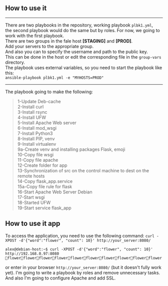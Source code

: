 ## How to use it

****
There are two playbooks in the repository, working playbook `plbk1.yml`,<br>
the second playbook would do the same but by roles.
For now, we going to work with the first playbook.<br>
There are two groups in the fale host **[STAGING]** and **[PROD]**.<br>
Add your servers to the appropriate group.<br> 
And also you can to specify the username and path to the public key.<br>
This can be done in the host or edit the corresponding file in the `group-vars` directory.<br>
The playbook uses external variables, so you need to start the playbook like this:<br>
`ansible-playbook plbk1.yml -e "MYHOSTS=PROD"`<br>
****
The playbook going to make the following:<br>
>1-Update Deb-cache<br>
>2-Install curl<br>
>3-Install rsync<br>
>4-Install UFW<br>
>5-Install Apache Web server<br>
>6-Install mod_wsgi<br>
>7-Install Python3<br>
>8-Install PIP, venv<br>
>9-Install virtualenv<br>
>9a-Create venv and installing packages Flask, emoji<br>
>10-Copy file wsgi<br>
>11-Copy file apache<br>
>12-Create folder for app<br>
>13-Synchronization of src on the control machine to dest on the remote hosts<br>
>14-Copy flask_app.service<br>
>15a-Copy file rule for flask<br>
>16-Start Apache Web Server Debian<br>
>17-Start wsgi<br>
>18-Started UFW<br>
>19-Start service flask_app<br>

## How to use it app

To access the application, you need to use the following command:
`curl -XPOST -d'{"word":"flower", "count": 10}' http://your_server:8080/`
```
alex@debian-host:~$ curl -XPOST -d'{"word":"flower", "count": 10}' http://192.168.0.97:8080
🐝flower🐝flower🐝flower🐝flower🐝flower🐝flower🐝flower🐝flower🐝flower🐝flower
```
or enter in your browser `http://your_server:8080/` (but it doesn't fully work yet).
I'm going to write a playbook by roles and remove unnecessary tasks. And also I'm going to configure Apache and add SSL.